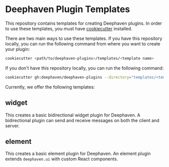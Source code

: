 # Deephaven Plugin Templates

This repository contains templates for creating Deephaven plugins.
In order to use these templates, you must have [cookiecutter](https://cookiecutter.readthedocs.io/en/latest/) installed.

There are two main ways to use these templates.
If you have this repository locally, you can run the following command from where you want to create your plugin:
```sh
cookiecutter <path/to/deephaven-plugins>/templates/<template name>
```

If you don't have this repository locally, you can run the following command:
```sh
cookiecutter gh:deephaven/deephaven-plugins --directory="templates/<template name>"
```

Currently, we offer the following templates:

## widget

This creates a basic bidirectional widget plugin for Deephaven.
A bidirectional plugin can send and receive messages on both the client and server.

## element

This creates a basic element plugin for Deephaven.
An element plugin extends `deephaven.ui` with custom React components.
